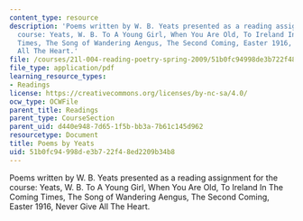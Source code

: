 ```yaml
---
content_type: resource
description: 'Poems written by W. B. Yeats presented as a reading assignment for the
  course: Yeats, W. B. To A Young Girl, When You Are Old, To Ireland In The Coming
  Times, The Song of Wandering Aengus, The Second Coming, Easter 1916, Never Give
  All The Heart.'
file: /courses/21l-004-reading-poetry-spring-2009/51b0fc94998de3b722f48ed2209b34b8_MIT21l004s09read01yeats.pdf
file_type: application/pdf
learning_resource_types:
- Readings
license: https://creativecommons.org/licenses/by-nc-sa/4.0/
ocw_type: OCWFile
parent_title: Readings
parent_type: CourseSection
parent_uid: d440e948-7d65-1f5b-bb3a-7b61c145d962
resourcetype: Document
title: Poems by Yeats
uid: 51b0fc94-998d-e3b7-22f4-8ed2209b34b8
---
```

Poems written by W. B. Yeats presented as a reading assignment for the course: Yeats, W. B. To A Young Girl, When You Are Old, To Ireland In The Coming Times, The Song of Wandering Aengus, The Second Coming, Easter 1916, Never Give All The Heart.